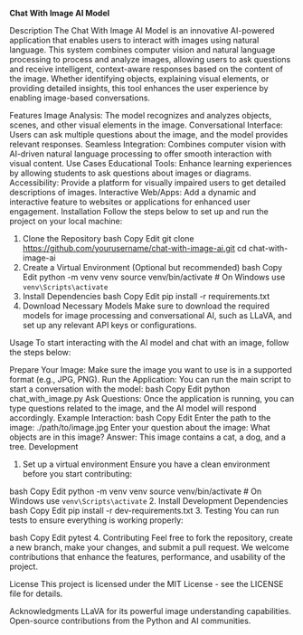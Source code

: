 **Chat With Image AI Model**



Description
The Chat With Image AI Model is an innovative AI-powered application that enables users to interact with images using natural language. This system combines computer vision and natural language processing to process and analyze images, allowing users to ask questions and receive intelligent, context-aware responses based on the content of the image. Whether identifying objects, explaining visual elements, or providing detailed insights, this tool enhances the user experience by enabling image-based conversations.

Features
Image Analysis: The model recognizes and analyzes objects, scenes, and other visual elements in the image.
Conversational Interface: Users can ask multiple questions about the image, and the model provides relevant responses.
Seamless Integration: Combines computer vision with AI-driven natural language processing to offer smooth interaction with visual content.
Use Cases
Educational Tools: Enhance learning experiences by allowing students to ask questions about images or diagrams.
Accessibility: Provide a platform for visually impaired users to get detailed descriptions of images.
Interactive Web/Apps: Add a dynamic and interactive feature to websites or applications for enhanced user engagement.
Installation
Follow the steps below to set up and run the project on your local machine:

1. Clone the Repository
bash
Copy
Edit
git clone https://github.com/yourusername/chat-with-image-ai.git
cd chat-with-image-ai
2. Create a Virtual Environment (Optional but recommended)
bash
Copy
Edit
python -m venv venv
source venv/bin/activate  # On Windows use `venv\Scripts\activate`
3. Install Dependencies
bash
Copy
Edit
pip install -r requirements.txt
4. Download Necessary Models
Make sure to download the required models for image processing and conversational AI, such as LLaVA, and set up any relevant API keys or configurations.

Usage
To start interacting with the AI model and chat with an image, follow the steps below:

Prepare Your Image: Make sure the image you want to use is in a supported format (e.g., JPG, PNG).
Run the Application: You can run the main script to start a conversation with the model:
bash
Copy
Edit
python chat_with_image.py
Ask Questions: Once the application is running, you can type questions related to the image, and the AI model will respond accordingly.
Example Interaction:
bash
Copy
Edit
Enter the path to the image: ./path/to/image.jpg
Enter your question about the image: What objects are in this image?
Answer: This image contains a cat, a dog, and a tree.
Development
1. Set up a virtual environment
Ensure you have a clean environment before you start contributing:

bash
Copy
Edit
python -m venv venv
source venv/bin/activate  # On Windows use `venv\Scripts\activate`
2. Install Development Dependencies
bash
Copy
Edit
pip install -r dev-requirements.txt
3. Testing
You can run tests to ensure everything is working properly:

bash
Copy
Edit
pytest
4. Contributing
Feel free to fork the repository, create a new branch, make your changes, and submit a pull request. We welcome contributions that enhance the features, performance, and usability of the project.

License
This project is licensed under the MIT License - see the LICENSE file for details.

Acknowledgments
LLaVA for its powerful image understanding capabilities.
Open-source contributions from the Python and AI communities.
